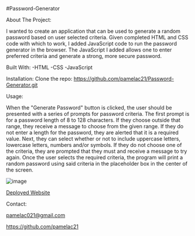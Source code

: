 #Password-Generator

About The Project:

  I wanted to create an application that can be used to generate a random password based on user selected criteria.  Given completed HTML and CSS code with which to work, I added JavaScript code to run the password generator in the browser. The JavaScript I added allows one to enter preferred criteria and generate a strong, more secure password.  
  
  
  Built With:
  -HTML
  -CSS
  -JavaScript
  
  
  Installation:
  Clone the repo: https://github.com/pamelac21/Password-Generator.git


Usage:


  When the "Generate Password" button is clicked, the user should be presented with a series of prompts for password criteria. The first prompt is for a password length of 8 to 128 characters.  If they choose outside that range, they receive a message to choose from the given range.  If they do not enter a length for the password, they are alerted that it is a required value.  Next, they can select whether or not to include uppercase letters, lowercase letters, numbers and/or symbols. If they do not choose one of the criteria, they are prompted that they must and receive a message to try again.  Once the user selects the required criteria, the program will print a random password using said criteria in the placeholder box in the center of the screen.
  
  
![image](https://user-images.githubusercontent.com/87335354/129809134-a792c437-fbb1-445e-88a2-3d695f0b2e2c.png)


[Deployed Website](https://pamelac21.github.io/Password-Generator/)

Contact: 

pamelac021@gmail.com 

https://github.com/pamelac21
